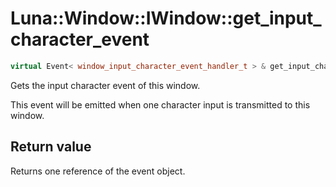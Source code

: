 # Luna::Window::IWindow::get_input_character_event

```c++
virtual Event< window_input_character_event_handler_t > & get_input_character_event()=0
```

Gets the input character event of this window. 

This event will be emitted when one character input is transmitted to this window. 

## Return value
Returns one reference of the event object. 

